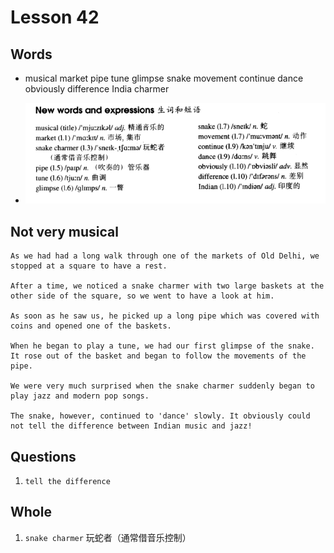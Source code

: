 # Lesson 42

## Words

- musical market pipe tune glimpse snake movement continue dance obviously difference India charmer

- ![Words](../../../Images/Part2/05/words-42.png)

## Not very musical

```
As we had had a long walk through one of the markets of Old Delhi, we stopped at a square to have a rest.

After a time, we noticed a snake charmer with two large baskets at the other side of the square, so we went to have a look at him.

As soon as he saw us, he picked up a long pipe which was covered with coins and opened one of the baskets.

When he began to play a tune, we had our first glimpse of the snake. It rose out of the basket and began to follow the movements of the pipe.

We were very much surprised when the snake charmer suddenly began to play jazz and modern pop songs.

The snake, however, continued to 'dance' slowly. It obviously could not tell the difference between Indian music and jazz!
```

## Questions

1. `tell the difference`

## Whole

1. `snake charmer` 玩蛇者（通常借音乐控制）
